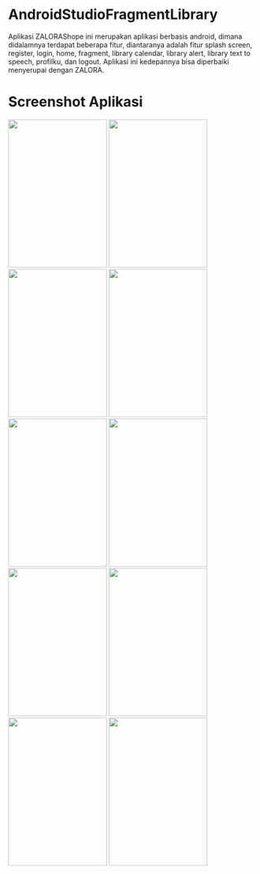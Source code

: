 # AndroidStudioFragmentLibrary

Aplikasi ZALORAShope ini merupakan aplikasi berbasis android, dimana didalamnya terdapat beberapa fitur, diantaranya adalah fitur splash screen, register, login, home, fragment, library calendar, library alert, library text to speech, profilku, dan logout. Aplikasi ini kedepannya bisa diperbaiki menyerupai dengan ZALORA.

# Screenshot Aplikasi
<img src="https://user-images.githubusercontent.com/19978110/50345253-f5c77680-0560-11e9-95d1-bc593915ff47.jpg" width="200px" height="300px">  <img src="https://user-images.githubusercontent.com/19978110/50345804-e6492d00-0562-11e9-825b-0bea2db25be0.jpg" width="200px" height="300px">  <img src="https://user-images.githubusercontent.com/19978110/50345808-e8ab8700-0562-11e9-8b11-b10b8058a1d9.jpg" width="200px" height="300px">  <img src="https://user-images.githubusercontent.com/19978110/50345817-ecd7a480-0562-11e9-8d2e-8cc05eb38d0a.jpg" width="200px" height="300px">
<img src="https://user-images.githubusercontent.com/19978110/50345820-eea16800-0562-11e9-941f-f0b98a376be4.jpg" width="200px" height="300px">  <img src="https://user-images.githubusercontent.com/19978110/50345827-f19c5880-0562-11e9-98a9-da234d3aa50b.jpg" width="200px" height="300px">  <img src="https://user-images.githubusercontent.com/19978110/50345829-f3feb280-0562-11e9-8600-a2ccaa5138b2.jpg" width="200px" height="300px">  <img src="https://user-images.githubusercontent.com/19978110/50345832-f6f9a300-0562-11e9-813e-f58b431fd530.jpg" width="200px" height="300px">
<img src="https://user-images.githubusercontent.com/19978110/50345835-f95bfd00-0562-11e9-8360-8214ff54fda4.jpg" width="200px" height="300px">  <img src="https://user-images.githubusercontent.com/19978110/50345841-fb25c080-0562-11e9-843e-7442a93bc762.jpg" width="200px" height="300px">

